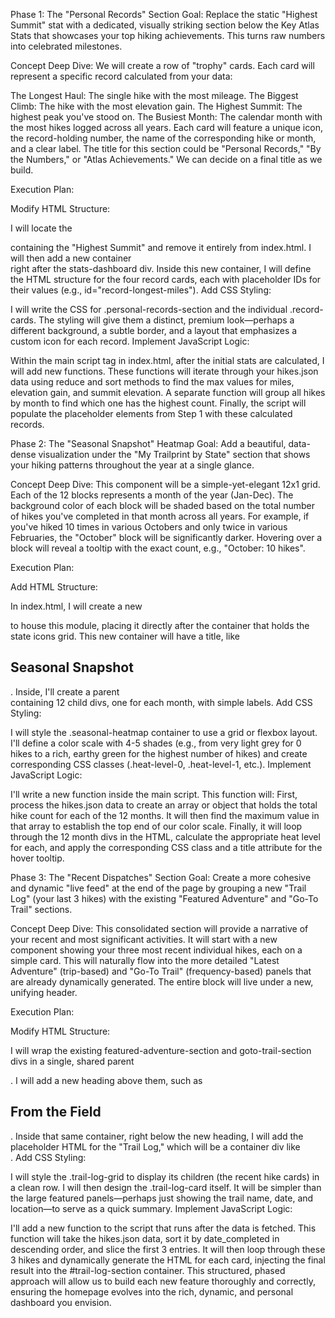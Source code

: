 Phase 1: The "Personal Records" Section
Goal: Replace the static "Highest Summit" stat with a dedicated, visually striking section below the Key Atlas Stats that showcases your top hiking achievements. This turns raw numbers into celebrated milestones.

Concept Deep Dive: We will create a row of "trophy" cards. Each card will represent a specific record calculated from your data:

The Longest Haul: The single hike with the most mileage.
The Biggest Climb: The hike with the most elevation gain.
The Highest Summit: The highest peak you've stood on.
The Busiest Month: The calendar month with the most hikes logged across all years.
Each card will feature a unique icon, the record-holding number, the name of the corresponding hike or month, and a clear label. The title for this section could be "Personal Records," "By the Numbers," or "Atlas Achievements." We can decide on a final title as we build.

Execution Plan:

Modify HTML Structure:

I will locate the <div class="stat-group"> containing the "Highest Summit" and remove it entirely from index.html.
I will then add a new container <div class="personal-records-section"> right after the stats-dashboard div.
Inside this new container, I will define the HTML structure for the four record cards, each with placeholder IDs for their values (e.g., id="record-longest-miles").
Add CSS Styling:

I will write the CSS for .personal-records-section and the individual .record-cards.
The styling will give them a distinct, premium look—perhaps a different background, a subtle border, and a layout that emphasizes a custom icon for each record.
Implement JavaScript Logic:

Within the main script tag in index.html, after the initial stats are calculated, I will add new functions.
These functions will iterate through your hikes.json data using reduce and sort methods to find the max values for miles, elevation gain, and summit elevation.
A separate function will group all hikes by month to find which one has the highest count.
Finally, the script will populate the placeholder elements from Step 1 with these calculated records.

Phase 2: The "Seasonal Snapshot" Heatmap
Goal: Add a beautiful, data-dense visualization under the "My Trailprint by State" section that shows your hiking patterns throughout the year at a single glance.

Concept Deep Dive: This component will be a simple-yet-elegant 12x1 grid. Each of the 12 blocks represents a month of the year (Jan-Dec). The background color of each block will be shaded based on the total number of hikes you've completed in that month across all years. For example, if you've hiked 10 times in various Octobers and only twice in various Februaries, the "October" block will be significantly darker. Hovering over a block will reveal a tooltip with the exact count, e.g., "October: 10 hikes".

Execution Plan:

Add HTML Structure:

In index.html, I will create a new <div class="container"> to house this module, placing it directly after the container that holds the state icons grid.
This new container will have a title, like <h2 class="dashboard-title">Seasonal Snapshot</h2>.
Inside, I'll create a parent <div class="seasonal-heatmap"> containing 12 child divs, one for each month, with simple labels.
Add CSS Styling:

I will style the .seasonal-heatmap container to use a grid or flexbox layout.
I'll define a color scale with 4-5 shades (e.g., from very light grey for 0 hikes to a rich, earthy green for the highest number of hikes) and create corresponding CSS classes (.heat-level-0, .heat-level-1, etc.).
Implement JavaScript Logic:

I'll write a new function inside the main script. This function will:
First, process the hikes.json data to create an array or object that holds the total hike count for each of the 12 months.
It will then find the maximum value in that array to establish the top end of our color scale.
Finally, it will loop through the 12 month divs in the HTML, calculate the appropriate heat level for each, and apply the corresponding CSS class and a title attribute for the hover tooltip.

Phase 3: The "Recent Dispatches" Section
Goal: Create a more cohesive and dynamic "live feed" at the end of the page by grouping a new "Trail Log" (your last 3 hikes) with the existing "Featured Adventure" and "Go-To Trail" sections.

Concept Deep Dive: This consolidated section will provide a narrative of your recent and most significant activities. It will start with a new component showing your three most recent individual hikes, each on a simple card. This will naturally flow into the more detailed "Latest Adventure" (trip-based) and "Go-To Trail" (frequency-based) panels that are already dynamically generated. The entire block will live under a new, unifying header.

Execution Plan:

Modify HTML Structure:

I will wrap the existing featured-adventure-section and goto-trail-section divs in a single, shared parent <div class="container">.
I will add a new heading above them, such as <h2 class="dashboard-title">From the Field</h2>.
Inside that same container, right below the new heading, I will add the placeholder HTML for the "Trail Log," which will be a container div like <div id="trail-log-section" class="trail-log-grid"></div>.
Add CSS Styling:

I will style the .trail-log-grid to display its children (the recent hike cards) in a clean row.
I will then design the .trail-log-card itself. It will be simpler than the large featured panels—perhaps just showing the trail name, date, and location—to serve as a quick summary.
Implement JavaScript Logic:

I'll add a new function to the script that runs after the data is fetched.
This function will take the hikes.json data, sort it by date_completed in descending order, and slice the first 3 entries.
It will then loop through these 3 hikes and dynamically generate the HTML for each card, injecting the final result into the #trail-log-section container.
This structured, phased approach will allow us to build each new feature thoroughly and correctly, ensuring the homepage evolves into the rich, dynamic, and personal dashboard you envision.
